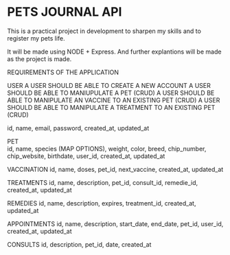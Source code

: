 # PETS JOURNAL API

This is a practical project in development to sharpen my skills and to register my pets life.

It will be made using NODE + Express. And further explantions will be made as the project is made.

REQUIREMENTS OF THE APPLICATION

USER
  A USER SHOULD BE ABLE TO CREATE A NEW ACCOUNT
  A USER SHOULD BE ABLE TO MANIUPULATE A PET (CRUD)
  A USER SHOULD BE ABLE TO MANIPULATE AN VACCINE TO AN EXISTING PET (CRUD)
  A USER SHOULD BE ABLE TO MANIPULATE A TREATMENT TO AN EXISTING PET (CRUD)
  
  id, name, email, password, created_at, updated_at
  
PET  
  id, name, species (MAP OPTIONS), weight, color, breed, chip_number, chip_website, birthdate, user_id, created_at, updated_at

VACCINATION
  id, name, doses, pet_id, next_vaccine, created_at, updated_at

TREATMENTS
  id, name, description, pet_id, consult_id, remedie_id, created_at, updated_at
  
REMEDIES
  id, name, description, expires, treatment_id, created_at, updated_at
  
APPOINTMENTS
  id, name, description, start_date, end_date, pet_id, user_id, created_at, updated_at

CONSULTS
  id, description, pet_id, date, created_at

